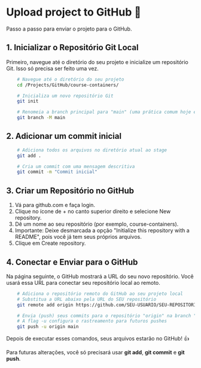 # Upload project to GitHub 🚀

Passo a passo para enviar o projeto para o GitHub.

## 1. Inicializar o Repositório Git Local

Primeiro, navegue até o diretório do seu projeto e inicialize um repositório Git. Isso só precisa ser feito uma vez.

```bash
    # Navegue até o diretório do seu projeto
    cd /Projects/GitHub/course-containers/

    # Inicializa um novo repositório Git
    git init

    # Renomeia a branch principal para "main" (uma prática comum hoje em dia)
    git branch -M main
```

## 2. Adicionar um commit inicial

```bash
    # Adiciona todos os arquivos no diretório atual ao stage
    git add .

    # Cria um commit com uma mensagem descritiva
    git commit -m "Commit inicial"
```

## 3. Criar um Repositório no GitHub

1. Vá para github.com e faça login.
2. Clique no ícone de + no canto superior direito e selecione New repository.
3. Dê um nome ao seu repositório (por exemplo, course-containers).
4. Importante: Deixe desmarcada a opção "Initialize this repository with a README", pois você já tem seus próprios arquivos.
5. Clique em Create repository.

## 4. Conectar e Enviar para o GitHub

Na página seguinte, o GitHub mostrará a URL do seu novo repositório. Você usará essa URL para conectar seu repositório local ao remoto.

```bash
    # Adiciona o repositório remoto do GitHub ao seu projeto local
    # Substitua a URL abaixo pela URL do SEU repositório
    git remote add origin https://github.com/SEU-USUARIO/SEU-REPOSITORIO.git

    # Envia (push) seus commits para o repositório "origin" na branch "main"
    # A flag -u configura o rastreamento para futuros pushes
    git push -u origin main
```

Depois de executar esses comandos, seus arquivos estarão no GitHub! 👍

Para futuras alterações, você só precisará usar **git add**, **git commit** e **git push**.

